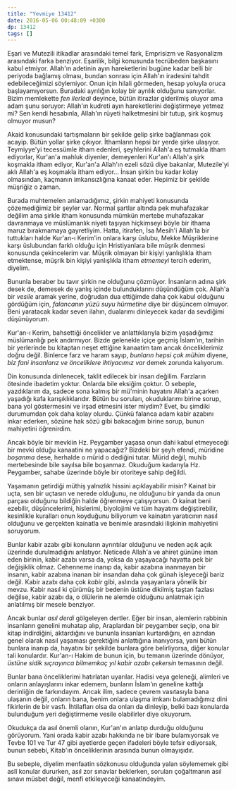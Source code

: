 ```yaml
---
title: "Yevmiye 13412"
date: 2016-05-06 00:48:09 +0300
dp: 13412
tags: []
---
```


Eşari ve Mutezili itikadlar arasındaki temel fark, Emprisizm ve Rasyonalizm
arasındaki farka benziyor. Eşarilik, bilgi konusunda tecrübeden başkasını kabul
etmiyor. Allah'ın adetinin ayın hareketlerini bugüne kadar belli bir periyoda
bağlamış olması, bundan sonrası için Allah'ın iradesini tahdit edebileceğimizi
söylemiyor. Onun için hilali görmeden, hesap yoluyla oruca başlayamıyorsun.
Buradaki ayrılığın kolay bir ayrılık olduğunu sanıyorlar. Bizim memlekette *fen
ilerledi* deyince, bütün itirazlar giderilmiş oluyor ama adam şunu soruyor:
Allah'ın kudreti ayın hareketlerini değiştirmeye yetmez mi? Sen kendi hesabınla,
Allah'ın rüyeti halketmesini bir tutup, şirk koşmuş olmuyor musun?

Akaid konusundaki tartışmaların bir şekilde gelip şirke bağlanması çok
acayip. Bütün yollar şirke çıkıyor. İthamların hepsi bir yerde şirke
ulaşıyor. Teymiyye'yi tecessümle itham edenleri, şeyhlerini Allah'a eş tutmakla
itham ediyorlar, Kur'an'a mahluk diyenler, demeyenleri Kur'an'ı Allah'a şirk
koşmakla itham ediyor, Kur'an'a Allah'ın ezeli sözü diye bakanlar, Mutezile'yi
aklı Allah'a eş koşmakla itham ediyor... İnsan şirkin bu kadar kolay olmasından,
kaçmanın imkansızlığına kanaat eder. Hepimiz bir şekilde müşriğiz o zaman.

Burada muhtemelen anlamadığımız, şirkin mahiyeti konusunda çözemediğimiz bir
şeyler var. Normal şartlar altında pek muhafazakar değilim ama şirkle itham
konusunda mümkün mertebe muhafazakar davranmaya ve müslümanlık niyeti taşıyan
hiçkimseyi böyle bir ithama maruz bırakmamaya gayretliyim. Hatta, itirafen, İsa
Mesih'i Allah'la bir tuttukları halde Kur'an-ı Kerim'in onlara karşı üslubu,
Mekke Müşriklerine karşı üslubundan farklı olduğu için Hristiyanlara bile müşrik
denmesi konusunda çekincelerim var. Müşrik olmayan bir kişiyi yanlışlıkla itham
etmektense, müşrik bin kişiyi yanlışlıkla itham *etmemeyi* tercih ederim,
diyelim.

Bununla beraber bu tavır şirkin ne olduğunu çözmüyor. İnsanların adına şirk
desek de, demesek de yanlış içinde bulunduklarını düşündüğüm çok. Allah'a bir
*vesile* aramak yerine, doğrudan dua ettiğimde daha çok kabul olduğunu gördüğüm
için, *falancanın yüzü suyu hürmetine* diye bir düşüncem olmuyor. Beni yaratacak
kadar seven ilahın, dualarımı dinleyecek kadar da sevdiğimi düşünüyorum.

Kur'an-ı Kerim, bahsettiği öncelikler ve anlattıklarıyla bizim yaşadığımız
müslümanlığı pek andırmıyor. Bizde gelenekle içiçe geçmiş İslam'ın, tarihin bir
yerlerinde bu kitaptan neşet ettiğine kanaatim tam ancak önceliklerimiz doğru
değil. Binlerce farz ve haram sayıp, *bunların hepsi çok mühim* diyene, *biz
fani insanlarız ve önceliklere ihtiyacımız var* demek zorunda kalıyorum.

Din konusunda dinlenecek, taklit edilecek bir insan değilim. Farzların ötesinde
ibadetim yoktur. Onlarda bile eksiğim çoktur. O sebeple, yazdıklarım da, sadece
sona kalmış bir mü'minin hayatını Allah'a açarken yaşadığı kafa
karışıklıklarıdır. Bütün bu soruları, okuduklarımı birine sorup, bana yol
göstermesini ve irşad etmesini ister miydim? Evet, bu şimdiki durumumdan çok
daha kolay olurdu. Çünkü falanca adam kabir azabını inkar ederken, sözüne hak
sözü gibi bakacağım birine sorup, bunun mahiyetini öğrenirdim.

Ancak böyle bir mevkiin Hz. Peygamber yaşasa onun dahi kabul etmeyeceği bir
mevki olduğu kanaatini ne yapacağız? Bizdeki bir şeyh efendi, müridine *boşanma*
dese, herhalde o mürid o dediğini tutar. Mürid değil, muhib mertebesinde bile
sayılsa bile boşanmaz. Okuduğum kadarıyla Hz. Peygamber, sahabe üzerinde böyle
bir otoriteye sahip değildi. 

Yaşamanın getirdiği müthiş yalnızlık hissini açıklayabilir misin? Kainat bir
uçta, sen bir uçtasın ve nerede olduğunu, ne olduğunu bir yanda da onun parçası
olduğunu bildiğin halde öğrenmeye çalışıyorsun. O kainat beni ezebilir,
düşüncelerimi, hislerimi, biyolojimi ve tüm hayatımı değiştirebilir, kesinlikle
kuralları onun koyduğunu biliyorum ve kainatın yaratıcının nasıl olduğunu ve
gerçekten kainatla ve benimle arasındaki ilişkinin mahiyetini soruyorum.

Bunlar kabir azabı gibi konuların ayrıntılar olduğunu ve neden açık açık
üzerinde durulmadığını anlatıyor. Neticede Allah'a ve ahiret gününe iman eden
birinin, kabir azabı varsa da, yoksa da yaşayacağı hayatta pek bir değişiklik
olmaz. Cehenneme inanıp da, kabir azabına inanmayan bir insanın, kabir azabına
inanan bir insandan daha çok günah işleyeceği bariz değil. Kabir azabı daha çok
*kabir* gibi, aslında yaşayanlara yönelik bir mevzu. Kabir nasıl ki çürümüş bir
bedenin üstüne dikilmiş taştan fazlası değilse, kabir azabı da, o ölülerin ne
alemde olduğunu anlatmak için anlatılmış bir mesele benziyor.

Ancak bunlar *asıl derdi* gölgeleyen dertler. Eğer bir insan, alemlerin rabbinin
insanların genelini muhatap alıp, Araplardan bir peygamber seçip, ona bir kitap
indirdiğini, aktardığını ve bununla insanları kurtardığını, en azından genel
olarak nasıl yaşaması gerektiğini anlattığına inanıyorsa, yani bütün bunlara
inanıp da, hayatını bir şekilde bunlara göre belirliyorsa, diğer konular tali
konulardır. Kur'an-ı Hakim de bunun için, bu temanın üzerinde dönüyor, *üstüne
sidik sıçrayınca bilmemkaç yıl kabir azabı çekersin* temasının değil.

Bunlar bana önceliklerimi hatırlatan uyarılar. Hadisi veya geleneği, alimleri ve
onların anlayışlarını inkar edemem, bunların İslam'ın geneline kattığı
derinliğin de farkındayım. Ancak ilim, sadece çevrem vasıtasıyla bana ulaşanın
değil, onların bana, benim onlara ulaşma imkanı bulamadığımız dini fikirlerin de
bir vasfı. İhtilafları olsa da onları da dinleyip, belki bazı konularda
bulunduğum yeri değiştirmeme vesile olabilirler diye okuyorum.

Okudukça da asıl önemli olanın, Kur'an'ın anlatıp durduğu olduğunu
görüyorum. Yani orada kabir azabı hakkında ne bir ibare bulamıyorsak ve Tevbe
101 ve Tur 47 gibi ayetlerde geçen ifadeleri böyle tefsir ediyorsak, bunun
sebebi, Kitab'ın önceliklerinin arasında bunun olmayışıdır.

Bu sebeple, diyelim menfaatin sözkonusu olduğunda yalan söylememek gibi aslî
konular dururken, asıl zor sınavlar beklerken, soruları çoğaltmanın 
asıl sınavı müsbet değil, menfi etkileyeceği kanaatindeyim. 

